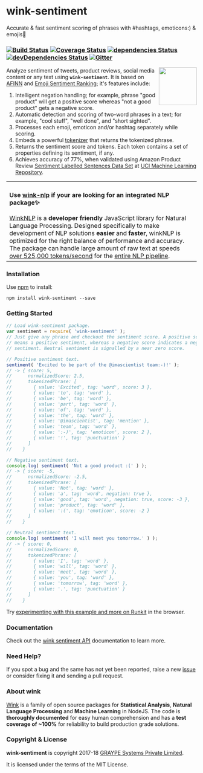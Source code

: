 # wink-sentiment

Accurate & fast sentiment scoring of phrases with #hashtags, emoticons:) & emojis🎉

### [![Build Status](https://api.travis-ci.org/winkjs/wink-sentiment.svg?branch=master)](https://travis-ci.org/winkjs/wink-sentiment) [![Coverage Status](https://coveralls.io/repos/github/winkjs/wink-sentiment/badge.svg?branch=master)](https://coveralls.io/github/winkjs/wink-sentiment?branch=master) [![dependencies Status](https://david-dm.org/winkjs/wink-sentiment/status.svg)](https://david-dm.org/winkjs/wink-sentiment) [![devDependencies Status](https://david-dm.org/winkjs/wink-sentiment/dev-status.svg)](https://david-dm.org/winkjs/wink-sentiment?type=dev) [![Gitter](https://img.shields.io/gitter/room/nwjs/nw.js.svg)](https://gitter.im/winkjs/Lobby)

[<img align="right" src="https://decisively.github.io/wink-logos/logo-title.png" width="100px" >](http://winkjs.org/)

Analyze sentiment of tweets, product reviews, social media content or any text using **`wink-sentiment`**. It is based on [AFINN](https://arxiv.org/abs/1103.2903) and [Emoji Sentiment Ranking](http://journals.plos.org/plosone/article?id=10.1371/journal.pone.0144296); it's features include:

1. Intelligent negation handling; for example, phrase "good product" will get a positive score whereas "not a good product" gets a negative score.
2. Automatic detection and scoring of two-word phrases in a text; for example, "cool stuff", "well done", and "short sighted".
3. Processes each emoji, emoticon and/or hashtag separately while scoring.
4. Embeds a powerful [tokenizer](https://www.npmjs.com/package/wink-tokenizer) that returns the tokenized phrase.
5. Returns the sentiment score and tokens. Each token contains a set of properties defining its sentiment, if any.
6. Achieves accuracy of 77%, when validated using Amazon Product Review [Sentiment Labelled Sentences Data Set](https://archive.ics.uci.edu/ml/machine-learning-databases/00331/) at [UCI Machine Learning Repository](https://archive.ics.uci.edu/ml/index.php).

<table><tr><td>
    <h4>Use <a href="https://github.com/winkjs/wink-nlp">wink-nlp</a> if your are looking for an integrated NLP package✨</h4>
    <a href="https://github.com/winkjs/wink-nlp">WinkNLP</a> is a <b>developer friendly</b> JavaScript library for Natural Language Processing. Designed specifically to make development of NLP solutions <b>easier</b> and <b>faster</b>, winkNLP is optimized for the right balance of performance and accuracy. The package can handle large amount of raw text at speeds <a href="https://github.com/winkjs/wink-nlp#speed--accuracy">over 525,000 tokens/second</a> for the <a href="https://winkjs.org/wink-nlp/processing-pipeline.html">entire NLP pipeline</a>.
</td></tr></table>

### Installation

Use [npm](https://www.npmjs.com/package/wink-sentiment) to install:

    npm install wink-sentiment --save

### Getting Started
```javascript
// Load wink-sentiment package.
var sentiment = require( 'wink-sentiment' );
// Just give any phrase and checkout the sentiment score. A positive score
// means a positive sentiment, whereas a negative score indicates a negative
// sentiment. Neutral sentiment is signalled by a near zero score.

// Positive sentiment text.
sentiment( 'Excited to be part of the @imascientist team:-)!' );
// -> { score: 5,
//      normalizedScore: 2.5,
//      tokenizedPhrase: [
//        { value: 'Excited', tag: 'word', score: 3 },
//        { value: 'to', tag: 'word' },
//        { value: 'be', tag: 'word' },
//        { value: 'part', tag: 'word' },
//        { value: 'of', tag: 'word' },
//        { value: 'the', tag: 'word' },
//        { value: '@imascientist', tag: 'mention' },
//        { value: 'team', tag: 'word' },
//        { value: ':-)', tag: 'emoticon', score: 2 },
//        { value: '!', tag: 'punctuation' }
//      ]
//    }

// Negative sentiment text.
console.log( sentiment( 'Not a good product :(' ) );
// -> { score: -5,
//      normalizedScore: -2.5,
//      tokenizedPhrase: [
//        { value: 'Not', tag: 'word' },
//        { value: 'a', tag: 'word', negation: true },
//        { value: 'good', tag: 'word', negation: true, score: -3 },
//        { value: 'product', tag: 'word' },
//        { value: ':(', tag: 'emoticon', score: -2 }
//      ]
//    }

// Neutral sentiment text.
console.log( sentiment( 'I will meet you tomorrow.' ) );
// -> { score: 0,
//      normalizedScore: 0,
//      tokenizedPhrase: [
//        { value: 'I', tag: 'word' },
//        { value: 'will', tag: 'word' },
//        { value: 'meet', tag: 'word' },
//        { value: 'you', tag: 'word' },
//        { value: 'tomorrow', tag: 'word' },
//        { value: '.', tag: 'punctuation' }
//      ]
//    }
```
Try [experimenting with this example and more on Runkit](https://npm.runkit.com/wink-sentiment) in the browser.

### Documentation
Check out the [wink sentiment API](http://winkjs.org/wink-sentiment/) documentation to learn more.

### Need Help?

If you spot a bug and the same has not yet been reported, raise a new [issue](https://github.com/winkjs/wink-sentiment/issues) or consider fixing it and sending a pull request.

### About wink
[Wink](http://winkjs.org/) is a family of open source packages for **Statistical Analysis**, **Natural Language Processing** and **Machine Learning** in NodeJS. The code is **thoroughly documented** for easy human comprehension and has a **test coverage of ~100%** for reliability to build production grade solutions.

### Copyright & License

**wink-sentiment** is copyright 2017-18 [GRAYPE Systems Private Limited](http://graype.in/).

It is licensed under the terms of the MIT License.

